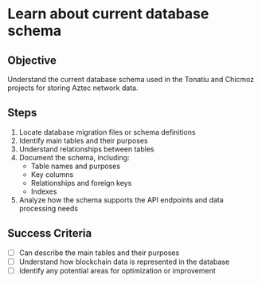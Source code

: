 # Learn about current database schema

## Objective
Understand the current database schema used in the Tonatiu and Chicmoz projects for storing Aztec network data.

## Steps
1. Locate database migration files or schema definitions
2. Identify main tables and their purposes
3. Understand relationships between tables
4. Document the schema, including:
   - Table names and purposes
   - Key columns
   - Relationships and foreign keys
   - Indexes
5. Analyze how the schema supports the API endpoints and data processing needs

## Success Criteria
- [ ] Can describe the main tables and their purposes
- [ ] Understand how blockchain data is represented in the database
- [ ] Identify any potential areas for optimization or improvement
